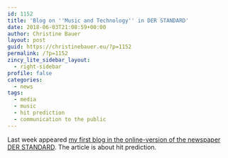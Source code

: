 ```yaml
---
id: 1152
title: 'Blog on ''Music and Technology'' in DER STANDARD'
date: 2018-06-03T21:08:59+00:00
author: Christine Bauer
layout: post
guid: https://christinebauer.eu/?p=1152
permalink: /?p=1152
zincy_lite_sidebar_layout:
  - right-sidebar
profile: false
categories:
  - news
tags:
  - media
  - music
  - hit prediction
  - communication to the public
---
```

Last week appeared <a href="https://derstandard.at/2000077560797/Wie-wird-ein-Song-zum-Hit" target="_blank" rel="noopener noreferrer">my first blog in the online-version of the newspaper DER STANDARD</a>. The article is about hit prediction.